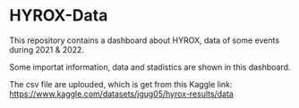# HYROX-Data

This repository contains a dashboard about HYROX, data of some events during 2021 & 2022. 

Some importat information, data and stadistics are shown in this dashboard.

The csv file are uplouded, which is get from this Kaggle link: https://www.kaggle.com/datasets/jgug05/hyrox-results/data
